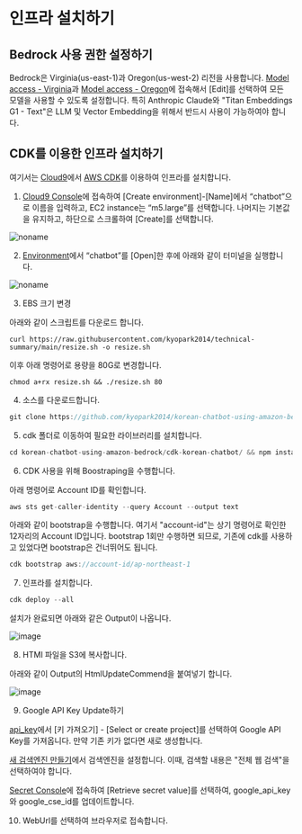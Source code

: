 # 인프라 설치하기

## Bedrock 사용 권한 설정하기

Bedrock은 Virginia(us-east-1)과 Oregon(us-west-2) 리전을 사용합니다. [Model access - Virginia](https://us-east-1.console.aws.amazon.com/bedrock/home?region=us-east-1#/modelaccess)과 [Model access - Oregon](https://us-west-2.console.aws.amazon.com/bedrock/home?region=us-west-2#/modelaccess)에 접속해서 [Edit]를 선택하여 모든 모델을 사용할 수 있도록 설정합니다. 특히 Anthropic Claude와 "Titan Embeddings G1 - Text"은 LLM 및 Vector Embedding을 위해서 반드시 사용이 가능하여야 합니다.



## CDK를 이용한 인프라 설치하기


여기서는 [Cloud9](https://aws.amazon.com/ko/cloud9/)에서 [AWS CDK](https://aws.amazon.com/ko/cdk/)를 이용하여 인프라를 설치합니다.

1) [Cloud9 Console](https://ap-northeast-1.console.aws.amazon.com/cloud9control/home?region=ap-northeast-1#/create)에 접속하여 [Create environment]-[Name]에서 “chatbot”으로 이름을 입력하고, EC2 instance는 “m5.large”를 선택합니다. 나머지는 기본값을 유지하고, 하단으로 스크롤하여 [Create]를 선택합니다.

![noname](https://github.com/kyopark2014/chatbot-based-on-Falcon-FM/assets/52392004/7c20d80c-52fc-4d18-b673-bd85e2660850)

2) [Environment](https://ap-northeast-1.console.aws.amazon.com/cloud9control/home?region=ap-northeast-1#/)에서 “chatbot”를 [Open]한 후에 아래와 같이 터미널을 실행합니다.

![noname](https://github.com/kyopark2014/chatbot-based-on-Falcon-FM/assets/52392004/b7d0c3c0-3e94-4126-b28d-d269d2635239)

3) EBS 크기 변경

아래와 같이 스크립트를 다운로드 합니다. 

```text
curl https://raw.githubusercontent.com/kyopark2014/technical-summary/main/resize.sh -o resize.sh
```

이후 아래 명령어로 용량을 80G로 변경합니다.
```text
chmod a+rx resize.sh && ./resize.sh 80
```


4) 소스를 다운로드합니다.

```java
git clone https://github.com/kyopark2014/korean-chatbot-using-amazon-bedrock
```

5) cdk 폴더로 이동하여 필요한 라이브러리를 설치합니다.

```java
cd korean-chatbot-using-amazon-bedrock/cdk-korean-chatbot/ && npm install
```

6) CDK 사용을 위해 Boostraping을 수행합니다.

아래 명령어로 Account ID를 확인합니다.

```java
aws sts get-caller-identity --query Account --output text
```

아래와 같이 bootstrap을 수행합니다. 여기서 "account-id"는 상기 명령어로 확인한 12자리의 Account ID입니다. bootstrap 1회만 수행하면 되므로, 기존에 cdk를 사용하고 있었다면 bootstrap은 건너뛰어도 됩니다.

```java
cdk bootstrap aws://account-id/ap-northeast-1
```

7) 인프라를 설치합니다.

```java
cdk deploy --all
```

설치가 완료되면 아래와 같은 Output이 나옵니다. 

![image](https://github.com/kyopark2014/korean-chatbot-using-amazon-bedrock/assets/52392004/766b4d33-13c9-49b1-9462-832120f73109)

8) HTMl 파일을 S3에 복사합니다.

아래와 같이 Output의 HtmlUpdateCommend을 붙여넣기 합니다. 

![image](https://github.com/kyopark2014/korean-chatbot-using-amazon-bedrock/assets/52392004/130bae3d-3bde-43a8-8bcb-55cee1e06e42)

9) Google API Key Update하기

[api_key](https://developers.google.com/custom-search/docs/paid_element?hl=ko#api_key)에서 [키 가져오기] - [Select or create project]를 선택하여 Google API Key를 가져옵니다. 만약 기존 키가 없다면 새로 생성합니다.

[새 검색엔진 만들기](https://programmablesearchengine.google.com/controlpanel/create?hl=ko)에서 검색엔진을 설정합니다. 이때, 검색할 내용은 "전체 웹 검색"을 선택하여야 합니다.

[Secret Console](https://us-west-2.console.aws.amazon.com/secretsmanager/secret?name=googl_api_key&region=us-west-2)에 접속하여 [Retrieve secret value]를 선택하여, google_api_key와 google_cse_id를 업데이트합니다.

10) WebUrl를 선택하여 브라우저로 접속합니다.


